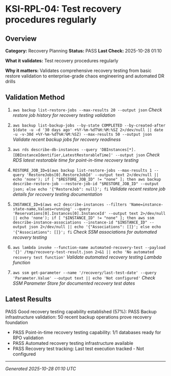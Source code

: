 # KSI-RPL-04: Test recovery procedures regularly

## Overview

**Category:** Recovery Planning
**Status:** PASS
**Last Check:** 2025-10-28 01:10

**What it validates:** Test recovery procedures regularly

**Why it matters:** Validates comprehensive recovery testing from basic restore validation to enterprise-grade chaos engineering and automated DR drills

## Validation Method

1. `aws backup list-restore-jobs --max-results 20 --output json`
   *Check restore job history for recovery testing validation*

2. `aws backup list-backup-jobs --by-state COMPLETED --by-created-after $(date -u -d '30 days ago' +%Y-%m-%dT%H:%M:%SZ 2>/dev/null || date -u -v-30d +%Y-%m-%dT%H:%M:%SZ) --max-results 50 --output json`
   *Validate recent backup jobs for recovery readiness*

3. `aws rds describe-db-instances --query 'DBInstances[*].[DBInstanceIdentifier,LatestRestorableTime]' --output json`
   *Check RDS latest restorable time for point-in-time recovery testing*

4. `RESTORE_JOB_ID=$(aws backup list-restore-jobs --max-results 1 --query 'RestoreJobs[0].RestoreJobId' --output text 2>/dev/null || echo 'none'); if [ "$RESTORE_JOB_ID" != "none" ]; then aws backup describe-restore-job --restore-job-id "$RESTORE_JOB_ID" --output json; else echo '{"RestoreJob": null}'; fi`
   *Validate recent restore job details for recovery testing documentation*

5. `INSTANCE_ID=$(aws ec2 describe-instances --filters 'Name=instance-state-name,Values=running' --query 'Reservations[0].Instances[0].InstanceId' --output text 2>/dev/null || echo 'none'); if [ "$INSTANCE_ID" != "none" ]; then aws ssm describe-instance-associations --instance-id "$INSTANCE_ID" --output json 2>/dev/null || echo '{"Associations": []}'; else echo '{"Associations": []}'; fi`
   *Check SSM associations for automated recovery testing*

6. `aws lambda invoke --function-name automated-recovery-test --payload '{}' /tmp/recovery-test-result.json 2>&1 || echo 'No automated recovery test function'`
   *Validate automated recovery testing Lambda function*

7. `aws ssm get-parameter --name '/recovery/last-test-date' --query 'Parameter.Value' --output text || echo 'Not configured'`
   *Check SSM Parameter Store for documented recovery test dates*

## Latest Results

PASS Good recovery testing capability established (57%): PASS Backup infrastructure validation: 50 recent backup operations prove recovery foundation
- PASS Point-in-time recovery testing capability: 1/1 databases ready for RPO validation
- PASS Automated recovery testing infrastructure available
- PASS Recovery test tracking: Last test execution tracked - Not configured

---
*Generated 2025-10-28 01:10 UTC*